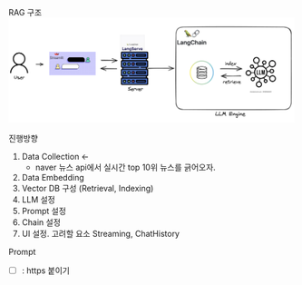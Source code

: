 RAG 구조
![](rag_diagram.png)

진행방향
1. Data Collection <-
    - naver 뉴스 api에서 실시간 top 10위 뉴스를 긁어오자.
2. Data Embedding
3. Vector DB 구성 (Retrieval, Indexing)
4. LLM 설정
5. Prompt 설정
6. Chain 설정
7. UI 설정. 고려할 요소 Streaming, ChatHistory

Prompt




- [ ] : https 붙이기